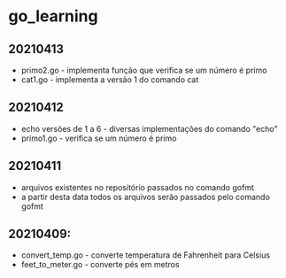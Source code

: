 # go_learning
## 20210413
- primo2.go - implementa função que verifica se um número é primo
- cat1.go - implementa a versão 1 do comando cat
## 20210412
- echo versões de 1 a 6 - diversas implementações do comando "echo"
- primo1.go - verifica se um número é primo
## 20210411
- arquivos existentes no repositório passados no comando gofmt
- a partir desta data todos os arquivos serão passados  pelo comando gofmt
## 20210409:
- convert_temp.go - converte temperatura de Fahrenheit para Celsius
- feet_to_meter.go - converte pés em metros
